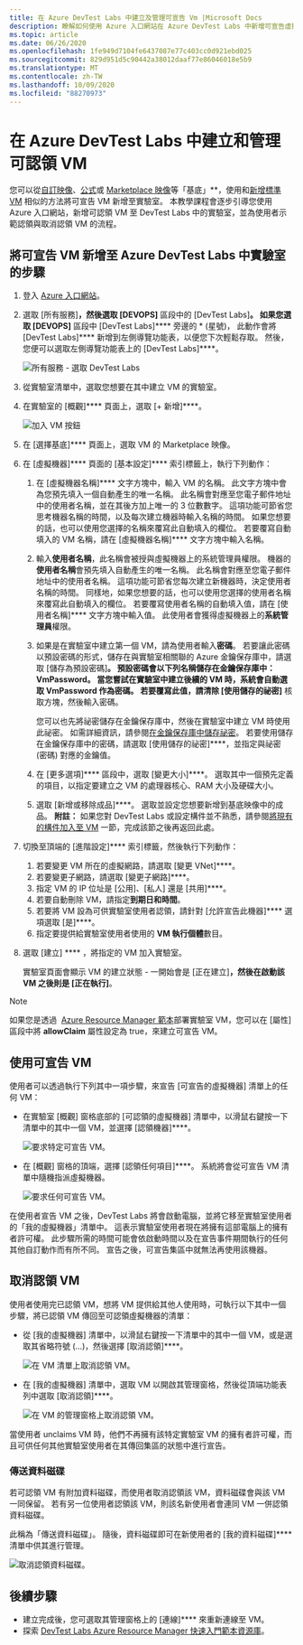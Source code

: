 ```yaml
---
title: 在 Azure DevTest Labs 中建立及管理可宣告 Vm |Microsoft Docs
description: 瞭解如何使用 Azure 入口網站在 Azure DevTest Labs 中新增可宣告虛擬機器，並查看下列程式以宣告/取消認領虛擬機器。
ms.topic: article
ms.date: 06/26/2020
ms.openlocfilehash: 1fe949d7104fe6437087e77c403cc0d921ebd025
ms.sourcegitcommit: 829d951d5c90442a38012daaf77e86046018e5b9
ms.translationtype: MT
ms.contentlocale: zh-TW
ms.lasthandoff: 10/09/2020
ms.locfileid: "88270973"
---
```

# <a name="create-and-manage-claimable-vms-in-azure-devtest-labs"></a>在 Azure DevTest Labs 中建立和管理可認領 VM
您可以從[自訂映像](devtest-lab-create-template.md)、[公式](devtest-lab-manage-formulas.md)或 [Marketplace 映像](devtest-lab-configure-marketplace-images.md)等「基底」**，使用和[新增標準 VM](devtest-lab-add-vm.md) 相似的方法將可宣告 VM 新增至實驗室。 本教學課程會逐步引導您使用 Azure 入口網站，新增可認領 VM 至 DevTest Labs 中的實驗室，並為使用者示範認領與取消認領 VM 的流程。

## <a name="steps-to-add-a-claimable-vm-to-a-lab-in-azure-devtest-labs"></a>將可宣告 VM 新增至 Azure DevTest Labs 中實驗室的步驟
1. 登入 [Azure 入口網站](https://go.microsoft.com/fwlink/p/?LinkID=525040)。
1. 選取 [所有服務]****，然後選取 [DEVOPS]**** 區段中的 [DevTest Labs]****。 如果您選取 [DEVOPS]**** 區段中 [DevTest Labs]**** 旁邊的 * (星號)， 此動作會將 [DevTest Labs]**** 新增到左側導覽功能表，以便您下次輕鬆存取。 然後，您便可以選取左側導覽功能表上的 [DevTest Labs]****。

    ![所有服務 - 選取 DevTest Labs](./media/devtest-lab-create-lab/all-services-select.png)
1. 從實驗室清單中，選取您想要在其中建立 VM 的實驗室。
2. 在實驗室的 [概觀]**** 頁面上，選取 [+ 新增]****。

    ![加入 VM 按鈕](./media/devtest-lab-add-vm/devtestlab-home-blade-add-vm.png)
1. 在 [選擇基底]**** 頁面上，選取 VM 的 Marketplace 映像。
1. 在 [虛擬機器]**** 頁面的 [基本設定]**** 索引標籤上，執行下列動作：
    1. 在 [虛擬機器名稱]**** 文字方塊中，輸入 VM 的名稱。 此文字方塊中會為您預先填入一個自動產生的唯一名稱。 此名稱會對應至您電子郵件地址中的使用者名稱，並在其後方加上唯一的 3 位數數字。 這項功能可節省您思考機器名稱的時間，以及每次建立機器時輸入名稱的時間。 如果您想要的話，也可以使用您選擇的名稱來覆寫此自動填入的欄位。 若要覆寫自動填入的 VM 名稱，請在 [虛擬機器名稱]**** 文字方塊中輸入名稱。
    2. 輸入**使用者名稱**，此名稱會被授與虛擬機器上的系統管理員權限。 機器的**使用者名稱**會預先填入自動產生的唯一名稱。 此名稱會對應至您電子郵件地址中的使用者名稱。 這項功能可節省您每次建立新機器時，決定使用者名稱的時間。 同樣地，如果您想要的話，也可以使用您選擇的使用者名稱來覆寫此自動填入的欄位。 若要覆寫使用者名稱的自動填入值，請在 [使用者名稱]**** 文字方塊中輸入值。 此使用者會獲得虛擬機器上的**系統管理員**權限。
    3. 如果是在實驗室中建立第一個 VM，請為使用者輸入**密碼**。 若要讓此密碼以預設密碼的形式，儲存在與實驗室相關聯的 Azure 金鑰保存庫中，請選取 [儲存為預設密碼]****。 預設密碼會以下列名稱儲存在金鑰保存庫中：**VmPassword**。 當您嘗試在實驗室中建立後續的 VM 時，系統會自動選取 **VmPassword** 作為**密碼**。 若要覆寫此值，請清除 [使用儲存的祕密]**** 核取方塊，然後輸入密碼。

        您可以也先將祕密儲存在金鑰保存庫中，然後在實驗室中建立 VM 時使用此祕密。 如需詳細資訊，請參閱[在金鑰保存庫中儲存祕密](devtest-lab-store-secrets-in-key-vault.md)。 若要使用儲存在金鑰保存庫中的密碼，請選取 [使用儲存的祕密]****，並指定與祕密 (密碼) 對應的金鑰值。
    4. 在 [更多選項]**** 區段中，選取 [變更大小]****。 選取其中一個預先定義的項目，以指定要建立之 VM 的處理器核心、RAM 大小及硬碟大小。
    5. 選取 [新增或移除成品]****。 選取並設定您想要新增到基底映像中的成品。
    **附註：** 如果您對 DevTest Labs 或設定構件並不熟悉，請參閱[將現有的構件加入至 VM](./devtest-lab-add-vm.md#add-an-existing-artifact-to-a-vm) 一節，完成該節之後再返回此處。
2. 切換至頂端的 [進階設定]**** 索引標籤，然後執行下列動作：
    1. 若要變更 VM 所在的虛擬網路，請選取 [變更 VNet]****。
    2. 若要變更子網路，請選取 [變更子網路]****。
    3. 指定 VM 的 IP 位址是 [公用]、[私人] 還是 [共用]****。
    4. 若要自動刪除 VM，請指定**到期日和時間**。
    5. 若要將 VM 設為可供實驗室使用者認領，請針對 [允許宣告此機器]**** 選項選取 [是]****。
    6. 指定要提供給實驗室使用者使用的 **VM 執行個體**數目。
3. 選取 [建立] **** ，將指定的 VM 加入實驗室。

   實驗室頁面會顯示 VM 的建立狀態 - 一開始會是 [正在建立]****，然後在啟動該 VM 之後則是 [正在執行]****。

> [!NOTE]
> 如果您是透過  [Azure Resource Manager 範本](devtest-lab-create-environment-from-arm.md)部署實驗室 VM，您可以在 [屬性] 區段中將 **allowClaim** 屬性設定為 true，來建立可宣告 VM。


## <a name="using-a-claimable-vm"></a>使用可宣告 VM

使用者可以透過執行下列其中一項步驟，來宣告 [可宣告的虛擬機器] 清單上的任何 VM：

* 在實驗室 [概觀] 窗格底部的 [可認領的虛擬機器] 清單中，以滑鼠右鍵按一下清單中的其中一個 VM，並選擇 [認領機器]****。

  ![要求特定可宣告 VM。](./media/devtest-lab-add-vm/devtestlab-claim-VM.png)


* 在 [概觀] 窗格的頂端，選擇 [認領任何項目]****。 系統將會從可宣告 VM 清單中隨機指派虛擬機器。

  ![要求任何可宣告 VM。](./media/devtest-lab-add-vm/devtestlab-claim-any.png)


在使用者宣告 VM 之後，DevTest Labs 將會啟動電腦，並將它移至實驗室使用者的「我的虛擬機器」清單中。 這表示實驗室使用者現在將擁有這部電腦上的擁有者許可權。 此步驟所需的時間可能會依啟動時間以及在宣告事件期間執行的任何其他自訂動作而有所不同。 宣告之後，可宣告集區中就無法再使用該機器。  

## <a name="unclaim-a-vm"></a>取消認領 VM

使用者使用完已認領 VM，想將 VM 提供給其他人使用時，可執行以下其中一個步驟，將已認領 VM 傳回至可認領虛擬機器的清單：

- 從 [我的虛擬機器] 清單中，以滑鼠右鍵按一下清單中的其中一個 VM，或是選取其省略符號 (...)，然後選擇 [取消認領]****。

  ![在 VM 清單上取消認領 VM。](./media/devtest-lab-add-vm/devtestlab-unclaim-VM2.png)

- 在 [我的虛擬機器] 清單中，選取 VM 以開啟其管理窗格，然後從頂端功能表列中選取 [取消認領]****。

  ![在 VM 的管理窗格上取消認領 VM。](./media/devtest-lab-add-vm/devtestlab-unclaim-VM.png)

當使用者 unclaims VM 時，他們不再擁有該特定實驗室 VM 的擁有者許可權，而且可供任何其他實驗室使用者在其傳回集區的狀態中進行宣告。 

### <a name="transferring-the-data-disk"></a>傳送資料磁碟
若可認領 VM 有附加資料磁碟，而使用者取消認領該 VM，資料磁碟會與該 VM 一同保留。 若有另一位使用者認領該 VM，則該名新使用者會連同 VM 一併認領資料磁碟。

此稱為「傳送資料磁碟」。 隨後，資料磁碟即可在新使用者的 [我的資料磁碟]**** 清單中供其進行管理。

![取消認領資料磁碟。](./media/devtest-lab-add-vm/devtestlab-unclaim-datadisks.png)



## <a name="next-steps"></a>後續步驟
* 建立完成後，您可選取其管理窗格上的 [連線]**** 來重新連線至 VM。
* 探索 [DevTest Labs Azure Resource Manager 快速入門範本資源庫](https://github.com/Azure/azure-devtestlab/tree/master/samples/DevTestLabs/QuickStartTemplates)。
